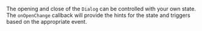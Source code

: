 The opening and close of the `Dialog` can be controlled with your own state. The `onOpenChange` callback will provide the hints for the state and triggers based on the appropriate event.
